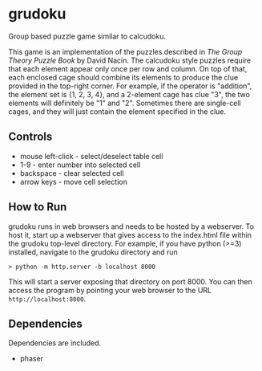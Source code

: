 grudoku
=======

Group based puzzle game similar to calcudoku.

This game is an implementation of the puzzles described in *The Group Theory Puzzle Book* by David Nacin.  The calcudoku style puzzles require that each element appear only once per row and column.  On top of that, each enclosed cage should combine its elements to produce the clue provided in the top-right corner.  For example, if the operator is "addition", the element set is {1, 2, 3, 4}, and a 2-element cage has clue "3", the two elements will definitely be "1" and "2".  Sometimes there are single-cell cages, and they will just contain the element specified in the clue.


Controls
--------

* mouse left-click - select/deselect table cell
* 1-9 - enter number into selected cell
* backspace - clear selected cell
* arrow keys - move cell selection


How to Run
----------

grudoku runs in web browsers and needs to be hosted by a webserver.  To host it, start up a webserver that gives access to the index.html file within the grudoku top-level directory.  For example, if you have python (>=3) installed, navigate to the grudoku directory and run

```
> python -m http.server -b localhost 8000
```

This will start a server exposing that directory on port 8000.  You can then access the program by pointing your web browser to the URL `http://localhost:8000`.


Dependencies
------------

Dependencies are included.

* phaser
